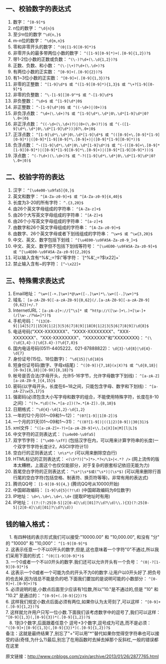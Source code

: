 
一、校验数字的表达式
--------

 1.  数字： `^[0-9]*$ `
 2.  n位的数字： `^\d{n}$`
 3.  至少n位的数字 `^\d{n,}$`
 4.  m-n位的数字： `^\d{m,n}$`
 5.  零和非零开头的数字： `^(0|[1-9][0-9]*)$`
 6.  非零开头的最多带两位小数的数字： `^([1-9][0-9]*)+(.[0-9]{1,2})?$`
 7.  带1-2位小数的正数或负数： `^(\-)?\d+(\.\d{1,2})?$`
 9.  正数、负数、和小数： `^(\-|\+)?\d+(\.\d+)?$`
 10. 有两位小数的正实数： `^[0-9]+(.[0-9]{2})?$`
 11. 有1~3位小数的正实数： `^[0-9]+(.[0-9]{1,3})?$`
 12. 非零的正整数： `^[1-9]\d*$ 或 ^([1-9][0-9]*){1,3}$ 或 ^\+?[1-9][0-9]*$`
 13. 非零的负整数： `^\-[1-9][]0-9"*$ 或 ^-[1-9]\d*$`
 14. 非负整数： `^\d+$ 或 ^[1-9]\d*|0$`
 15. 非正整数： `^-[1-9]\d*|0$ 或 ^((-\d+)|(0+))$`
 16. 非负浮点数： `^\d+(\.\d+)?$ 或 ^[1-9]\d*\.\d*|0\.\d*[1-9]\d*|0?\.0+|0$`  
 17. 非正浮点数： `^((-\d+(\.\d+)?)|(0+(\.0+)?))$ 或 ^(-([1-9]\d*\.\d*|0\.\d*[1-9]\d*))|0?\.0+|0$`
 18. 正浮点数： `^[1-9]\d*\.\d*|0\.\d*[1-9]\d*$ 或 ^(([0-9]+\.[0-9]*[1-9][0-9]*)|([0-9]*[1-9][0-9]*\.[0-9]+)|([0-9]*[1-9][0-9]*))$`
 19. 负浮点数： `^-([1-9]\d*\.\d*|0\.\d*[1-9]\d*)$ 或 ^(-(([0-9]+\.[0-9]*[1-9][0-9]*)|([0-9]*[1-9][0-9]*\.[0-9]+)|([0-9]*[1-9][0-9]*)))$`
 20. 浮点数： `^(-?\d+)(\.\d+)?$ 或 ^-?([1-9]\d*\.\d*|0\.\d*[1-9]\d*|0?\.0+|0)$`
 
二、校验字符的表达
-------
 
  1.  汉字： `^[\u4e00-\u9fa5]{0,}$`
  2.  英文和数字： `^[A-Za-z0-9]+$ 或 ^[A-Za-z0-9]{4,40}$`
  3.  长度为3-20的所有字符： `^.{3,20}$`
  4.  由26个英文字母组成的字符串： `^[A-Za-z]+$`
  5.  由26个大写英文字母组成的字符串： `^[A-Z]+$`
  6.  由26个小写英文字母组成的字符串： `^[a-z]+$`
  7.  由数字和26个英文字母组成的字符串： `^[A-Za-z0-9]+$`
  8.  由数字、26个英文字母或者下划线组成的字符串： `^\w+$ 或 ^\w{3,20}$`
  9.  中文、英文、数字包括下划线： `^[\u4E00-\u9FA5A-Za-z0-9_]+$`
  10. 中文、英文、数字但不包括下划线等符号： `^[\u4E00-\u9FA5A-Za-z0-9]+$ 或 ^[\u4E00-\u9FA5A-Za-z0-9]{2,20}$`
  11. 可以输入含有^%&',;=?$\"等字符： `[^%&',;=?$\x22]+`
  12. 禁止输入含有~的字符： `[^~\x22]+`
 
三、特殊需求表达式
------

 1.  Email地址： `^\w+([-+.]\w+)*@\w+([-.]\w+)*\.\w+([-.]\w+)*$`
 2.  域名： `[a-zA-Z0-9][-a-zA-Z0-9]{0,62}(/.[a-zA-Z0-9][-a-zA-Z0-9]{0,62})+/.?`
 3.  InternetURL：`[a-zA-z]+://[^\s]* 或 ^http://([\w-]+\.)+[\w-]+(/[\w-./?%&=]*)?$`
 4.  手机号码： `^(13[0-9]|14[5|7]|15[0|1|2|3|5|6|7|8|9]|18[0|1|2|3|5|6|7|8|9])\d{8}$`
 5.  电话号码("XXX-XXXXXXX"、"XXXX-XXXXXXXX"、"XXX-XXXXXXX"、"XXX-XXXXXXXX"、"XXXXXXX"和"XXXXXXXX)： `^(\(\d{3,4}-)|\d{3.4}-)?\d{7,8}$` 
 6.  国内电话号码(0511-4405222、021-87888822)： `\d{3}-\d{8}|\d{4}-\d{7}`
 7.  身份证号(15位、18位数字)： `^\d{15}|\d{18}$`
 8.  短身份证号码(数字、字母x结尾)： `^([0-9]){7,18}(x|X)?$ 或 ^\d{8,18}|[0-9x]{8,18}|[0-9X]{8,18}?$`
 9.  帐号是否合法(字母开头，允许5-16字节，允许字母数字下划线)： `^[a-zA-Z][a-zA-Z0-9_]{4,15}$`
 10. 密码(以字母开头，长度在6~18之间，只能包含字母、数字和下划线)： `^[a-zA-Z]\w{5,17}$`
 11. 强密码(必须包含大小写字母和数字的组合，不能使用特殊字符，长度在8-10之间)： `^(?=.*\d)(?=.*[a-z])(?=.*[A-Z]).{8,10}$`  
 12. 日期格式： `^\d{4}-\d{1,2}-\d{1,2}`
 13. 一年的12个月(01～09和1～12)： `^(0?[1-9]|1[0-2])$`
 14. 一个月的31天(01～09和1～31)： `^((0?[1-9])|((1|2)[0-9])|30|31)$`
 15. xml文件： `^([a-zA-Z]+-?)+[a-zA-Z0-9]+\\.[x|X][m|M][l|L]$`
 16. 中文字符的正则表达式： `[\u4e00-\u9fa5]`
 17. 双字节字符： `[^\x00-\xff]`    (包括汉字在内，可以用来计算字符串的长度(一个双字节字符长度计2，ASCII字符计1))
 18. 空白行的正则表达式： `\n\s*\r`    (可以用来删除空白行)
 19. HTML标记的正则表达式： `<(\S*?)[^>]*>.*?</\1>|<.*? />`    (网上流传的版本太糟糕，上面这个也仅仅能部分，对于复杂的嵌套标记依旧无能为力)
 20. 首尾空白字符的正则表达式： `^\s*|\s*$或(^\s*)|(\s*$)`    (可以用来删除行首行尾的空白字符(包括空格、制表符、换页符等等)，非常有用的表达式)
 21. 腾讯QQ号： `[1-9][0-9]{4,}`    (腾讯QQ号从10000开始)
 22. 中国邮政编码： `[1-9]\d{5}(?!\d)`    (中国邮政编码为6位数字)
 23. IP地址： `\d+\.\d+\.\d+\.\d+`    (提取IP地址时有用)
 24. IP地址： `((?:(?:25[0-5]|2[0-4]\\d|[01]?\\d?\\d)\\.){3}(?:25[0-5]|2[0-4]\\d|[01]?\\d?\\d))`  
 
 钱的输入格式：
 --------
    1. 有四种钱的表示形式我们可以接受:"10000.00" 和 "10,000.00", 和没有 "分" 的 "10000" 和 "10,000"： `^[1-9][0-9]*$`      
    2. 这表示任意一个不以0开头的数字,但是,这也意味着一个字符"0"不通过,所以我们采用下面的形式： `^(0|[1-9][0-9]*)$`     
    3. 一个0或者一个不以0开头的数字.我们还可以允许开头有一个负号： `^(0|-?[1-9][0-9]*)$`       
    4. 这表示一个0或者一个可能为负的开头不为0的数字.让用户以0开头好了.把负号的也去掉,因为钱总不能是负的吧.下面我们要加的是说明可能的小数部分： `^[0-9]+(.[0-9]+)?$`      
    5. 必须说明的是,小数点后面至少应该有1位数,所以"10."是不通过的,但是 "10" 和 "10.2" 是通过的： `^[0-9]+(.[0-9]{2})?$`    
    6. 这样我们规定小数点后面必须有两位,如果你认为太苛刻了,可以这样： `^[0-9]+(.[0-9]{1,2})?$`        
    7. 这样就允许用户只写一位小数.下面我们该考虑数字中的逗号了,我们可以这样： `^[0-9]{1,3}(,[0-9]{3})*(.[0-9]{1,2})?$`      
    8. 1到3个数字,后面跟着任意个 逗号+3个数字,逗号成为可选,而不是必须： `^([0-9]+|[0-9]{1,3}(,[0-9]{3})*)(.[0-9]{1,2})?$`    
      备注：这就是最终结果了,别忘了"+"可以用"*"替代如果你觉得空字符串也可以接受的话(奇怪,为什么?)最后,别忘了在用函数时去掉去掉那个反斜杠,一般的错误都在这里

原文链接：http://www.cnblogs.com/zxin/archive/2013/01/26/2877765.html
